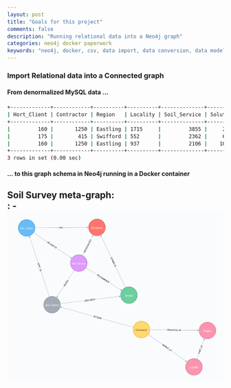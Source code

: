 ```yaml
---
layout: post
title: "Goals for this project"
comments: false
description: "Running relational data into a Neo4j graph"
categories: neo4j docker paperwork
keywords: "neo4j, docker, csv, data import, data conversion, data model, graph database, rdbms, relational data"
---
```


### Import Relational data into a Connected graph

#### From denormalized MySQL data ... #####

```bash
+-------------+------------+----------+----------+--------------+----------+------------+---------------+---------------+--------------+
| Hort_Client | Contractor | Region   | Locality | Soil_Service | Solution | Soil_Issue | Date_Reported | Date_Actioned | DaysToAction |
+-------------+------------+----------+----------+--------------+----------+------------+---------------+---------------+--------------+
|         160 |       1250 | Eastling | 1715     |         3855 |     2786 | Erosion    | 2009-08-10    | 2009-09-28    |           49 |
|         175 |        415 | Swifford | 552      |         2362 |     6684 | Erosion    | 2008-04-08    | 2008-04-08    |            0 |
|         160 |       1250 | Eastling | 937      |         2106 |    10773 | Erosion    | 2011-10-24    | 2012-02-13    |          112 |
+-------------+------------+----------+----------+--------------+----------+------------+---------------+---------------+--------------+
3 rows in set (0.00 sec)
```
#### ... to this graph schema in Neo4j running in a Docker container ####
Soil Survey meta-graph:  
  : - ![Soil Survey meta-graph](/assets/images/soil_survey_meta_graph.png)
---
